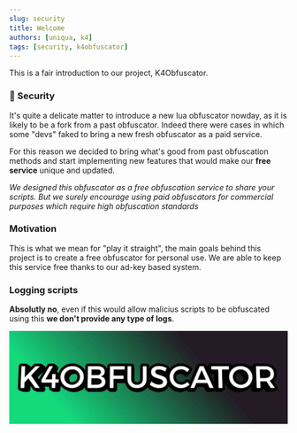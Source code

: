 ```yaml
---
slug: security
title: Welcome
authors: [uniqua, k4]
tags: [security, k4obfuscator]
---
```


This is a fair introduction to our project, K4Obfuscator.

### 🔔 Security 
It's quite a delicate matter to introduce a new lua obfuscator nowday, as it is likely to be a fork from a past obfuscator. Indeed there were cases in which some "devs" faked to bring a new fresh obfuscator as a paid service.

For this reason we decided to bring what's good from past obfuscation methods and start implementing new features that would make our **free service** unique and updated. 

*We designed this obfuscator as a free obfuscation service to share your scripts. But we surely encourage using paid obfuscators for commercial purposes which require high obfuscation standards*

### Motivation
This is what we mean for "play it straight", the main goals behind this project is to create a free obfuscator for personal use. We are able to keep this service free thanks to our ad-key based system.

### Logging scripts
**Absolutly no**, even if this would allow malicius scripts to be obfuscated using this **we don't provide any type of logs**.

![K4Obfuscator Logo](./k4obfuscator-logo.jpg)
